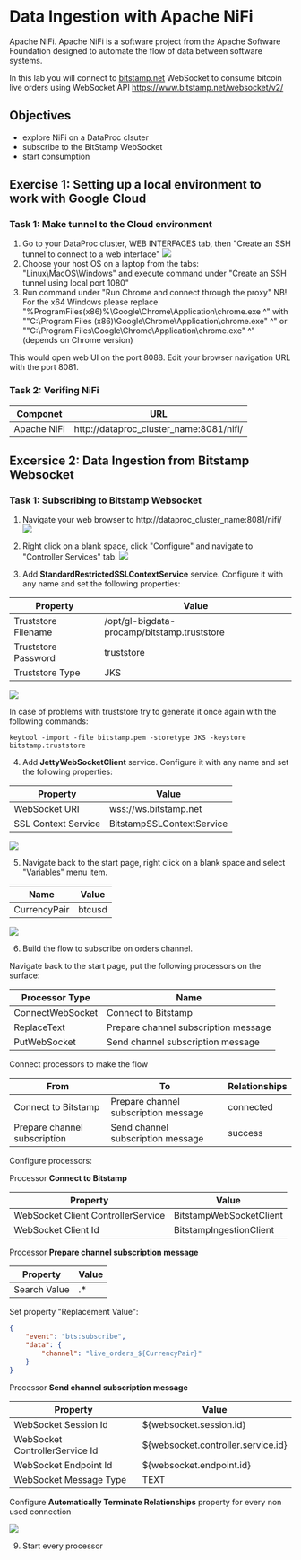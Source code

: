 # Data Ingestion with Apache NiFi #

Apache NiFi. Apache NiFi is a software project from the Apache Software Foundation designed to automate the flow of data between software systems.

In this lab you will connect to [bitstamp.net](https://bistamp.net) WebSocket to consume bitcoin live orders using WebSocket API https://www.bitstamp.net/websocket/v2/

## Objectives ##
- explore NiFi on a DataProc clsuter
- subscribe to the BitStamp WebSocket
- start consumption

## Exercise 1: Setting up a local environment to work with Google Cloud ##


### Task 1: Make tunnel to the Cloud environment

1. Go to your DataProc cluster, WEB INTERFACES tab, then "Create an SSH tunnel to connect to a web interface"
![](images/0001.png)
2. Choose your host OS on a laptop from the tabs: "Linux\MacOS\Windows" and execute command under "Create an SSH tunnel using local port 1080"
3. Run command under "Run Chrome and connect through the proxy"
NB! For the x64 Windows please replace "%ProgramFiles(x86)%\Google\Chrome\Application\chrome.exe ^"
with ""C:\Program Files (x86)\Google\Chrome\Application\chrome.exe" ^" or ""C:\Program Files\Google\Chrome\Application\chrome.exe" ^" (depends on Chrome version)

This would open web UI on the port 8088. Edit your browser navigation URL with the port 8081.

### Task 2: Verifing NiFi

Componet       | URL
---------------|----------------------------
Apache NiFi    | http://dataproc_cluster_name:8081/nifi/


## Excersice 2: Data Ingestion from Bitstamp Websocket ##

### Task 1: Subscribing to Bitstamp Websocket

1. Navigate your web browser to http://dataproc_cluster_name:8081/nifi/
    ![](images/001.png)

2. Right click on a blank space, click "Configure" and navigate to "Controller Services" tab.
    ![](images/005.png)

3. Add **StandardRestrictedSSLContextService** service. Configure it with any name and set the following properties:

Property            | Value
--------------------|-------------------------------
Truststore Filename | /opt/gl-bigdata-procamp/bitstamp.truststore
Truststore Password | truststore
Truststore Type     | JKS

![](images/006.png)

In case of problems with truststore try to generate it once again with the following commands:
```openssl s_client -connect ws.bitstamp.net:443 2>/dev/null </dev/null | sed -ne '/-BEGIN CERTIFICATE-/,/-END CERTIFICATE-/p' > bitstamp.pem
keytool -import -file bitstamp.pem -storetype JKS -keystore bitstamp.truststore
```

4. Add **JettyWebSocketClient** service. Configure it with any name and set the following properties:

Property            | Value
--------------------|-------------------------------
WebSocket URI       | wss://ws.bitstamp.net
SSL Context Service | BitstampSSLContextService

![](images/007.png)

5. Navigate back to the start page, right click on a blank space and select "Variables" menu item.

Name         | Value
-------------|-------------------------------
CurrencyPair | btcusd

![](images/008.png)

6. Build the flow to subscribe on orders channel.

Navigate back to the start page, put the following processors on the surface:

Processor Type   | Name
-----------------|----------------------------------
ConnectWebSocket | Connect to Bitstamp
ReplaceText      | Prepare channel subscription message
PutWebSocket     | Send channel subscription message

Connect processors to make the flow

From                         | To                                   | Relationships
-----------------------------|--------------------------------------|-------------
Connect to Bitstamp          | Prepare channel subscription message | connected
Prepare channel subscription | Send channel subscription message    | success

Configure processors:

Processor **Connect to Bitstamp**

Property                           | Value
-----------------------------------|------------------------
WebSocket Client ControllerService | BitstampWebSocketClient
WebSocket Client Id                | BitstampIngestionClient

Processor **Prepare channel subscription message**

Property     | Value
-------------|------
Search Value | .*

Set property "Replacement Value":

```json
{
    "event": "bts:subscribe",
    "data": {
        "channel": "live_orders_${CurrencyPair}"
    }
}
```

Processor **Send channel subscription message**

Property                       | Value
-------------------------------|-----------------------------------
WebSocket Session Id           | ${websocket.session.id}
WebSocket ControllerService Id | ${websocket.controller.service.id}
WebSocket Endpoint Id          | ${websocket.endpoint.id}
WebSocket Message Type         | TEXT


Configure **Automatically Terminate Relationships** property for every non used connection


![](images/009.png)

9. Start every processor
